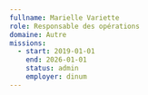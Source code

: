 ```yaml
---
fullname: Marielle Variette
role: Responsable des opérations
domaine: Autre
missions:
  - start: 2019-01-01
    end: 2026-01-01
    status: admin
    employer: dinum
---
```

